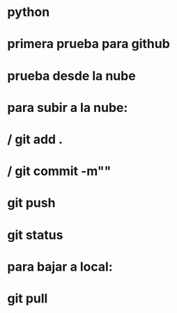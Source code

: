 # python
# primera prueba para github
# prueba desde la nube
# para subir a la nube:
# / git add .
# / git commit -m""
# git push

# git status

# para bajar a local:
# git pull

